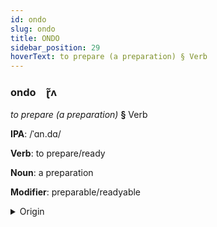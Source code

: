 ```yaml
---
id: ondo
slug: ondo
title: ONDO
sidebar_position: 29
hoverText: to prepare (a preparation) § Verb
---
```


### ondo&emsp;<span kind="abugida">ɽ̃ʌ</span>

*to prepare (a preparation)* **§** Verb

**IPA**: /ˈɑn.dɑ/

**Verb**: to prepare/ready

**Noun**: a preparation

**Modifier**: preparable/readyable

<details>
    <summary>Origin</summary>
    Swahili -andaa <br/>
    <em>Niger-Congo Language Family</em>
</details>